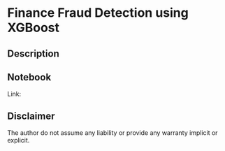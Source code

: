 # Finance Fraud Detection using XGBoost

## Description




## Notebook

Link: []()



## Disclaimer

The author do not assume any liability or provide any warranty implicit or explicit.
